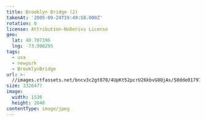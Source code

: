 ```yaml
---
title: Brooklyn Bridge (2)
takenAt: '2005-09-24T19:49:58.000Z'
rotation: 0
license: Attribution-NoDerivs License
geo:
  lat: 40.707396
  lng: -73.998295
tags:
  - usa
  - newyork
  - BrooklynBridge
url: >-
  //images.ctfassets.net/bncv3c2gt878/4UpKt52pcrU26kbvG8OjAs/58dde017970092192c1e7477a3a5888e/brooklyn-bridge-2_4324821851_o
size: 3326477
image:
  width: 1536
  height: 2048
contentType: image/jpeg
---
```



